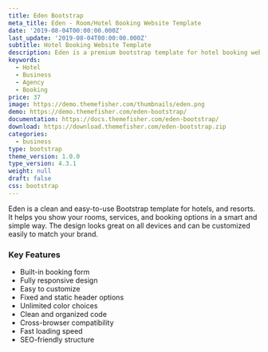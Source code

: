 ```yaml
---
title: Eden Bootstrap
meta_title: Eden - Room/Hotel Booking Website Template
date: '2019-08-04T00:00:00.000Z'
last_update: '2019-08-04T00:00:00.000Z'
subtitle: Hotel Booking Website Template
description: Eden is a premium bootstrap template for hotel booking website.
keywords:
  - Hotel
  - Business
  - Agency
  - Booking
price: 37
image: https://demo.themefisher.com/thumbnails/eden.png
demo: https://demo.themefisher.com/eden-bootstrap/
documentation: https://docs.themefisher.com/eden-bootstrap/
download: https://download.themefisher.com/eden-bootstrap.zip
categories:
  - business
type: bootstrap
theme_version: 1.0.0
type_version: 4.3.1
weight: null
draft: false
css: bootstrap
---
```

Eden is a clean and easy-to-use Bootstrap template for hotels, and resorts. It helps you show your rooms, services, and booking options in a smart and simple way. The design looks great on all devices and can be customized easily to match your brand.

### Key Features

* Built-in booking form
* Fully responsive design
* Easy to customize
* Fixed and static header options
* Unlimited color choices
* Clean and organized code
* Cross-browser compatibility
* Fast loading speed
* SEO-friendly structure
